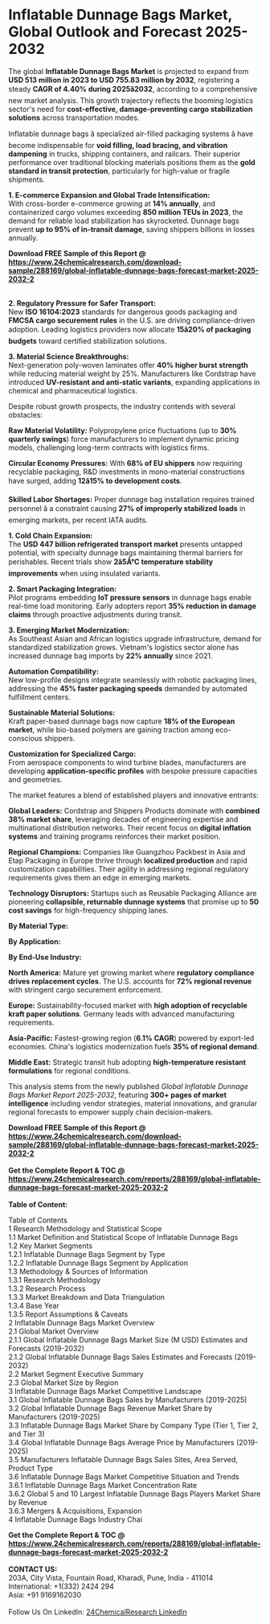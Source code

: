<h1>Inflatable Dunnage Bags Market, Global Outlook and Forecast 2025-2032</h1><p>The global <strong>Inflatable Dunnage Bags Market</strong> is projected to expand from <strong>USD 513 million in 2023 to USD 755.83 million by 2032</strong>, registering a steady <strong>CAGR of 4.40% during 2025â2032</strong>, according to a comprehensive new market analysis. This growth trajectory reflects the booming logistics sector's need for <strong>cost-effective, damage-preventing cargo stabilization solutions</strong> across transportation modes.</p><p>Inflatable dunnage bags â specialized air-filled packaging systems â have become indispensable for <strong>void filling, load bracing, and vibration dampening</strong> in trucks, shipping containers, and railcars. Their superior performance over traditional blocking materials positions them as the <strong>gold standard in transit protection</strong>, particularly for high-value or fragile shipments.</p><p><strong>1. E-commerce Expansion and Global Trade Intensification:</strong><br>
With cross-border e-commerce growing at <strong>14% annually</strong>, and containerized cargo volumes exceeding <strong>850 million TEUs in 2023</strong>, the demand for reliable load stabilization has skyrocketed. Dunnage bags prevent <strong>up to 95% of in-transit damage</strong>, saving shippers billions in losses annually.</p><div><b>Download FREE Sample of this Report @ 
            <a href="https://www.24chemicalresearch.com/download-sample/288169/global-inflatable-dunnage-bags-forecast-market-2025-2032-2">
            https://www.24chemicalresearch.com/download-sample/288169/global-inflatable-dunnage-bags-forecast-market-2025-2032-2</a></b></div><br><p><strong>2. Regulatory Pressure for Safer Transport:</strong><br>
New <strong>ISO 16104:2023</strong> standards for dangerous goods packaging and <strong>FMCSA cargo securement rules</strong> in the U.S. are driving compliance-driven adoption. Leading logistics providers now allocate <strong>15â20% of packaging budgets</strong> toward certified stabilization solutions.</p><p><strong>3. Material Science Breakthroughs:</strong><br>
Next-generation poly-woven laminates offer <strong>40% higher burst strength</strong> while reducing material weight by 25%. Manufacturers like Cordstrap have introduced <strong>UV-resistant and anti-static variants</strong>, expanding applications in chemical and pharmaceutical logistics.</p><p>Despite robust growth prospects, the industry contends with several obstacles:</p><p><strong>Raw Material Volatility:</strong> Polypropylene price fluctuations (up to <strong>30% quarterly swings</strong>) force manufacturers to implement dynamic pricing models, challenging long-term contracts with logistics firms.</p><p><strong>Circular Economy Pressures:</strong> With <strong>68% of EU shippers</strong> now requiring recyclable packaging, R&amp;D investments in mono-material constructions have surged, adding <strong>12â15% to development costs</strong>.</p><p><strong>Skilled Labor Shortages:</strong> Proper dunnage bag installation requires trained personnel â a constraint causing <strong>27% of improperly stabilized loads</strong> in emerging markets, per recent IATA audits.</p><p><strong>1. Cold Chain Expansion:</strong><br>
The <strong>USD 447 billion refrigerated transport market</strong> presents untapped potential, with specialty dunnage bags maintaining thermal barriers for perishables. Recent trials show <strong>2â5Â°C temperature stability improvements</strong> when using insulated variants.</p><p><strong>2. Smart Packaging Integration:</strong><br>
Pilot programs embedding <strong>IoT pressure sensors</strong> in dunnage bags enable real-time load monitoring. Early adopters report <strong>35% reduction in damage claims</strong> through proactive adjustments during transit.</p><p><strong>3. Emerging Market Modernization:</strong><br>
As Southeast Asian and African logistics upgrade infrastructure, demand for standardized stabilization grows. Vietnam's logistics sector alone has increased dunnage bag imports by <strong>22% annually</strong> since 2021.</p><p><strong>Automation Compatibility:</strong><br>
	New low-profile designs integrate seamlessly with robotic packaging lines, addressing the <strong>45% faster packaging speeds</strong> demanded by automated fulfillment centers.</p><p><strong>Sustainable Material Solutions:</strong><br>
	Kraft paper-based dunnage bags now capture <strong>18% of the European market</strong>, while bio-based polymers are gaining traction among eco-conscious shippers.</p><p><strong>Customization for Specialized Cargo:</strong><br>
	From aerospace components to wind turbine blades, manufacturers are developing <strong>application-specific profiles</strong> with bespoke pressure capacities and geometries.</p><p>The market features a blend of established players and innovative entrants:</p><p><strong>Global Leaders:</strong> Cordstrap and Shippers Products dominate with <strong>combined 38% market share</strong>, leveraging decades of engineering expertise and multinational distribution networks. Their recent focus on <strong>digital inflation systems</strong> and training programs reinforces their market position.</p><p><strong>Regional Champions:</strong> Companies like Guangzhou Packbest in Asia and Etap Packaging in Europe thrive through <strong>localized production</strong> and rapid customization capabilities. Their agility in addressing regional regulatory requirements gives them an edge in emerging markets.</p><p><strong>Technology Disruptors:</strong> Startups such as Reusable Packaging Alliance are pioneering <strong>collapsible, returnable dunnage systems</strong> that promise up to <strong>50 cost savings</strong> for high-frequency shipping lanes.</p><p><strong>By Material Type:</strong></p><p><strong>By Application:</strong></p><p><strong>By End-Use Industry:</strong></p><p><strong>North America:</strong> Mature yet growing market where <strong>regulatory compliance drives replacement cycles</strong>. The U.S. accounts for <strong>72% regional revenue</strong> with stringent cargo securement enforcement.</p><p><strong>Europe:</strong> Sustainability-focused market with <strong>high adoption of recyclable kraft paper solutions</strong>. Germany leads with advanced manufacturing requirements.</p><p><strong>Asia-Pacific:</strong> Fastest-growing region (<strong>6.1% CAGR</strong>) powered by export-led economies. China's logistics modernization fuels <strong>35% of regional demand</strong>.</p><p><strong>Middle East:</strong> Strategic transit hub adopting <strong>high-temperature resistant formulations</strong> for regional conditions.</p><p>This analysis stems from the newly published <em>Global Inflatable Dunnage Bags Market Report 2025-2032</em>, featuring <strong>300+ pages of market intelligence</strong> including vendor strategies, material innovations, and granular regional forecasts to empower supply chain decision-makers.</p><div><b>Download FREE Sample of this Report @ 
            <a href="https://www.24chemicalresearch.com/download-sample/288169/global-inflatable-dunnage-bags-forecast-market-2025-2032-2">
            https://www.24chemicalresearch.com/download-sample/288169/global-inflatable-dunnage-bags-forecast-market-2025-2032-2</a></b></div><br><div><b>Get the Complete Report & TOC @ 
            <a href="https://www.24chemicalresearch.com/reports/288169/global-inflatable-dunnage-bags-forecast-market-2025-2032-2">
            https://www.24chemicalresearch.com/reports/288169/global-inflatable-dunnage-bags-forecast-market-2025-2032-2</a></b></div><br>
            <b>Table of Content:</b><p>Table of Contents<br />
1 Research Methodology and Statistical Scope<br />
1.1 Market Definition and Statistical Scope of Inflatable Dunnage Bags<br />
1.2 Key Market Segments<br />
1.2.1 Inflatable Dunnage Bags Segment by Type<br />
1.2.2 Inflatable Dunnage Bags Segment by Application<br />
1.3 Methodology & Sources of Information<br />
1.3.1 Research Methodology<br />
1.3.2 Research Process<br />
1.3.3 Market Breakdown and Data Triangulation<br />
1.3.4 Base Year<br />
1.3.5 Report Assumptions & Caveats<br />
2 Inflatable Dunnage Bags Market Overview<br />
2.1 Global Market Overview<br />
2.1.1 Global Inflatable Dunnage Bags Market Size (M USD) Estimates and Forecasts (2019-2032)<br />
2.1.2 Global Inflatable Dunnage Bags Sales Estimates and Forecasts (2019-2032)<br />
2.2 Market Segment Executive Summary<br />
2.3 Global Market Size by Region<br />
3 Inflatable Dunnage Bags Market Competitive Landscape<br />
3.1 Global Inflatable Dunnage Bags Sales by Manufacturers (2019-2025)<br />
3.2 Global Inflatable Dunnage Bags Revenue Market Share by Manufacturers (2019-2025)<br />
3.3 Inflatable Dunnage Bags Market Share by Company Type (Tier 1, Tier 2, and Tier 3)<br />
3.4 Global Inflatable Dunnage Bags Average Price by Manufacturers (2019-2025)<br />
3.5 Manufacturers Inflatable Dunnage Bags Sales Sites, Area Served, Product Type<br />
3.6 Inflatable Dunnage Bags Market Competitive Situation and Trends<br />
3.6.1 Inflatable Dunnage Bags Market Concentration Rate<br />
3.6.2 Global 5 and 10 Largest Inflatable Dunnage Bags Players Market Share by Revenue<br />
3.6.3 Mergers & Acquisitions, Expansion<br />
4 Inflatable Dunnage Bags Industry Chai</p><div><b>Get the Complete Report & TOC @ 
            <a href="https://www.24chemicalresearch.com/reports/288169/global-inflatable-dunnage-bags-forecast-market-2025-2032-2">
            https://www.24chemicalresearch.com/reports/288169/global-inflatable-dunnage-bags-forecast-market-2025-2032-2</a></b></div><br><b>CONTACT US:</b><br>
            203A, City Vista, Fountain Road, Kharadi, Pune, India - 411014<br>
            International: +1(332) 2424 294<br>
            Asia: +91 9169162030 <br><br>
            Follow Us On LinkedIn: <a href="https://www.linkedin.com/company/24chemicalresearch/">24ChemicalResearch LinkedIn</a>
